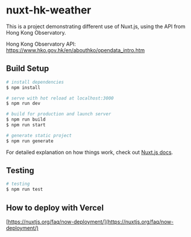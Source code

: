 # nuxt-hk-weather

This is a project demonstrating different use of Nuxt.js, using the API from Hong Kong Observatory.

Hong Kong Observatory
API:
[https://www.hko.gov.hk/en/abouthko/opendata_intro.htm
](https://www.hko.gov.hk/en/abouthko/opendata_intro.htm)

## Build Setup

```bash
# install dependencies
$ npm install

# serve with hot reload at localhost:3000
$ npm run dev

# build for production and launch server
$ npm run build
$ npm run start

# generate static project
$ npm run generate
```

For detailed explanation on how things work, check out [Nuxt.js docs](https://nuxtjs.org).

## Testing

```bash
# testing
$ npm run test
```

## How to deploy with Vercel

[https://nuxtjs.org/faq/now-deployment/](https://nuxtjs.org/faq/now-deployment/)
